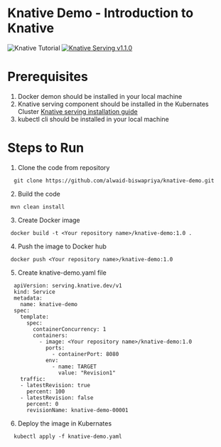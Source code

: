 # Knative Demo - Introduction to Knative
 ![Knative Tutorial](https://github.com/redhat-developer-demos/knative-tutorial/workflows/Knative%20Tutorial/badge.svg) [![Knative Serving v1.1.0](https://img.shields.io/badge/Knative%20Serving-v1.1.0-blue)](https://knative.dev/docs/serving/)
# Prerequisites
  1. Docker demon should be installed in your local machine
  2. Knative serving component should be installed in the Kubernates Cluster [Knative serving installation guide](https://knative.dev/docs/install/yaml-install/serving/install-serving-with-yaml/)
  3. kubectl cli should be installed in your local machine

# Steps to Run

  1. Clone the code from repository
  ```
    git clone https://github.com/alwaid-biswapriya/knative-demo.git
  ```
  2. Build the code
  ```
   mvn clean install
  ```
  3. Create Docker image
  ```
   docker build -t <Your repository name>/knative-demo:1.0 .
  ```
  4. Push the image to Docker hub
  ```
   docker push <Your repository name>/knative-demo:1.0
  ```
  5. Create knative-demo.yaml file
  ```
    apiVersion: serving.knative.dev/v1
    kind: Service
    metadata:
      name: knative-demo
    spec:
      template:
        spec:
          containerConcurrency: 1
          containers:
            - image: <Your repository name>/knative-demo:1.0
              ports:
                - containerPort: 8080
              env:
                - name: TARGET
                  value: "Revision1"
      traffic:
      - latestRevision: true
        percent: 100
      - latestRevision: false
        percent: 0
        revisionName: knative-demo-00001
  ```
  6. Deploy the image in Kubernates
  ```
    kubectl apply -f knative-demo.yaml
  ```



 
